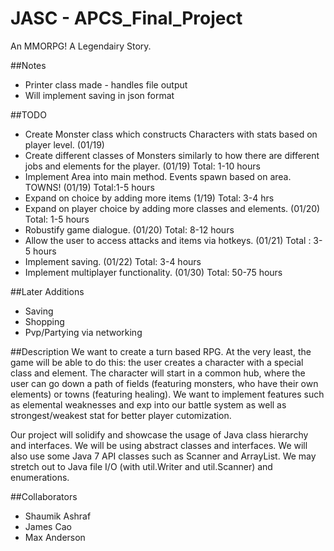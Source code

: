 
# JASC - APCS_Final_Project
An MMORPG! A Legendairy Story. 


##Notes
- Printer class made - handles file output
- Will implement saving in json format

##TODO
- Create Monster class which constructs Characters with stats based on player level. (01/19)
- Create different classes of Monsters similarly to how there are different jobs and elements for the player. (01/19) Total: 1-10 hours
- Implement Area into main method. Events spawn based on area. TOWNS! (01/19) Total:1-5 hours
- Expand on choice by adding more items (1/19) Total: 3-4 hrs
- Expand on player choice by adding more classes and elements. (01/20) Total: 1-5 hours
- Robustify game dialogue. (01/20) Total: 8-12 hours
- Allow the user to access attacks and items via hotkeys. (01/21) Total : 3-5 hours
- Implement saving. (01/22) Total: 3-4 hours
- Implement multiplayer functionality. (01/30) Total: 50-75 hours

##Later Additions
- Saving
- Shopping
- Pvp/Partying via networking

##Description
We want to create a turn based RPG. At the very least, the game will be able to do this: the user creates a character with a special class and element. The character will start in a common hub, where the user can go down a path of fields (featuring monsters, who have their own elements) or towns (featuring healing). We want to implement features such as elemental weaknesses and exp into our battle system as well as strongest/weakest stat for better player cutomization. 

Our project will solidify and showcase the usage of Java class hierarchy and interfaces. We will be using abstract classes and interfaces. We will also use some Java 7 API classes such as Scanner and ArrayList. We may stretch out to Java file I/O (with util.Writer and util.Scanner) and enumerations. 

##Collaborators
- Shaumik Ashraf
- James Cao
- Max Anderson

